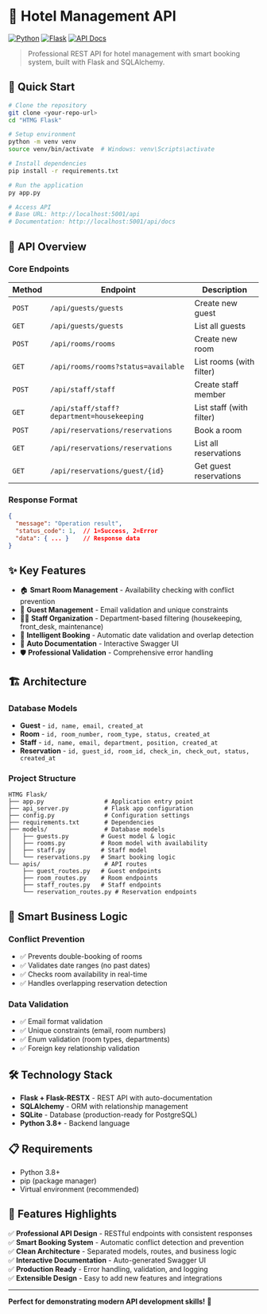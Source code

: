 # 🏨 Hotel Management API

[![Python](https://img.shields.io/badge/python-v3.8+-blue.svg)](https://www.python.org/downloads/)
[![Flask](https://img.shields.io/badge/flask-v2.3+-green.svg)](https://flask.palletsprojects.com/)
[![API Docs](https://img.shields.io/badge/API-Swagger-orange.svg)](http://localhost:5001/)

> Professional REST API for hotel management with smart booking system, built with Flask and SQLAlchemy.

## 🚀 Quick Start

```bash
# Clone the repository
git clone <your-repo-url>
cd "HTMG Flask"

# Setup environment
python -m venv venv
source venv/bin/activate  # Windows: venv\Scripts\activate

# Install dependencies
pip install -r requirements.txt

# Run the application
py app.py

# Access API
# Base URL: http://localhost:5001/api
# Documentation: http://localhost:5001/api/docs
```

## 📡 API Overview

### **Core Endpoints**

| Method | Endpoint | Description |
|--------|----------|-------------|
| `POST` | `/api/guests/guests` | Create new guest |
| `GET` | `/api/guests/guests` | List all guests |
| `POST` | `/api/rooms/rooms` | Create new room |
| `GET` | `/api/rooms/rooms?status=available` | List rooms (with filter) |
| `POST` | `/api/staff/staff` | Create staff member |
| `GET` | `/api/staff/staff?department=housekeeping` | List staff (with filter) |
| `POST` | `/api/reservations/reservations` | Book a room |
| `GET` | `/api/reservations/reservations` | List all reservations |
| `GET` | `/api/reservations/guest/{id}` | Get guest reservations |

### **Response Format**
```json
{
  "message": "Operation result",
  "status_code": 1,  // 1=Success, 2=Error
  "data": { ... }    // Response data
}
```

## ✨ Key Features

- 🏠 **Smart Room Management** - Availability checking with conflict prevention
- 👥 **Guest Management** - Email validation and unique constraints
- 👨‍💼 **Staff Organization** - Department-based filtering (housekeeping, front_desk, maintenance)
- 🏨 **Intelligent Booking** - Automatic date validation and overlap detection
- 📝 **Auto Documentation** - Interactive Swagger UI
- 🛡️ **Professional Validation** - Comprehensive error handling


## 🏗️ Architecture

### **Database Models**
- **Guest** - `id, name, email, created_at`
- **Room** - `id, room_number, room_type, status, created_at`
- **Staff** - `id, name, email, department, position, created_at`
- **Reservation** - `id, guest_id, room_id, check_in, check_out, status, created_at`

### **Project Structure**
```
HTMG Flask/
├── app.py                 # Application entry point
├── api_server.py          # Flask app configuration
├── config.py              # Configuration settings
├── requirements.txt       # Dependencies
├── models/                # Database models
│   ├── guests.py         # Guest model & logic
│   ├── rooms.py          # Room model with availability
│   ├── staff.py          # Staff model
│   └── reservations.py   # Smart booking logic
└── apis/                  # API routes
    ├── guest_routes.py   # Guest endpoints
    ├── room_routes.py    # Room endpoints
    ├── staff_routes.py   # Staff endpoints
    └── reservation_routes.py # Reservation endpoints
```

## 🧠 Smart Business Logic

### **Conflict Prevention**
- ✅ Prevents double-booking of rooms
- ✅ Validates date ranges (no past dates)
- ✅ Checks room availability in real-time
- ✅ Handles overlapping reservation detection

### **Data Validation**
- ✅ Email format validation
- ✅ Unique constraints (email, room numbers)
- ✅ Enum validation (room types, departments)
- ✅ Foreign key relationship validation

## 🛠️ Technology Stack

- **Flask + Flask-RESTX** - REST API with auto-documentation
- **SQLAlchemy** - ORM with relationship management
- **SQLite** - Database (production-ready for PostgreSQL)
- **Python 3.8+** - Backend language

## 📋 Requirements

- Python 3.8+
- pip (package manager)
- Virtual environment (recommended)

## 🎯 Features Highlights

✅ **Professional API Design** - RESTful endpoints with consistent responses  
✅ **Smart Booking System** - Automatic conflict detection and prevention  
✅ **Clean Architecture** - Separated models, routes, and business logic  
✅ **Interactive Documentation** - Auto-generated Swagger UI  
✅ **Production Ready** - Error handling, validation, and logging  
✅ **Extensible Design** - Easy to add new features and integrations  

---

**Perfect for demonstrating modern API development skills!** 🚀
